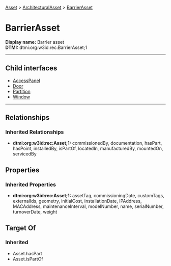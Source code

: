 [Asset](../../Asset.md) > [ArchitecturalAsset](../ArchitecturalAsset.md) > [BarrierAsset](.)
# BarrierAsset

**Display name:** Barrier asset<br />
**DTMI:** dtmi:org:w3id:rec:BarrierAsset;1

---


## Child interfaces
* [AccessPanel](AccessPanel.md)
* [Door](Door.md)
* [Partition](Partition.md)
* [Window](Window.md)

---
## Relationships
### Inherited Relationships
* **dtmi:org:w3id:rec:Asset;1:** commissionedBy, documentation, hasPart, hasPoint, installedBy, isPartOf, locatedIn, manufacturedBy, mountedOn, servicedBy
## Properties
### Inherited Properties
* **dtmi:org:w3id:rec:Asset;1:** assetTag, commissioningDate, customTags, externalIds, geometry, initialCost, installationDate, IPAddress, MACAddress, maintenanceInterval, modelNumber, name, serialNumber, turnoverDate, weight
## Target Of
### Inherited
* Asset.hasPart
* Asset.isPartOf
